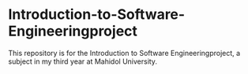 # Introduction-to-Software-Engineeringproject
This repository is for the Introduction to Software Engineeringproject, a subject in my third year at Mahidol University. 
